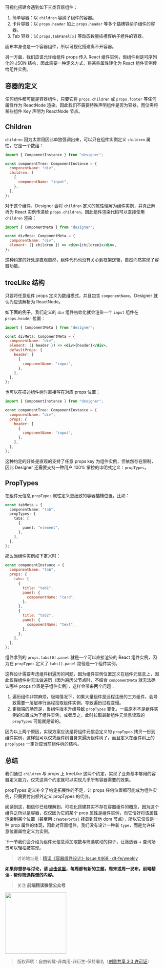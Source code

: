 可视化搭建会遇到如下三类容器组件：

1. 简单容器：以 `children` 容纳子组件的容器。
2. 卡片容器：以 `props.header` 加上 `props.header` 等多个插槽容纳子组件的容器。
3. Tab 容器：以 `props.tabPanel[x]` 等动态数量插槽容纳子组件的容器。

画布本身也是一个容器组件，所以可视化搭建离不开容器。

另一方面，我们应该允许给组件 props 传入 React 组件实例，但组件树是可序列化的 JSON 结构，因此需要一种定义方式，将某些属性转化为 React 组件实例传给组件实例。

## 容器的定义

任何组件都可能是容器组件，只要它将 `props.children` 或 `props.footer` 等任何属性作为 ReactNode 渲染。因此我们不需要特殊声明组件是否为容器，而仅需将某些组件 Key 声明为 ReactNode 节点。

## Children

`children` 因为太常用因此单独强调出来，可以只在组件实例定义 `children` 属性，它是一个数组：

```jsx
import { ComponentInstance } from "designer";

const componentTree: ComponentInstance = {
  componentName: "div",
  children: [
    {
      componentName: "input",
    },
  ],
};
```

对于这个组件，Designer 会将 `children` 定义的属性理解为组件实例，并真正解析为 React 实例传递给 `props.children`，因此组件渲染代码可以直接使用 `children` 渲染：

```jsx
import { ComponentMeta } from "designer";

const divMeta: ComponentMeta = {
  componentName: "div",
  element: ({ children }) => <div>{children}</div>,
};
```

这种约定的好处是直观自然，组件代码也没有关心到框架逻辑，自然而然实现了容器功能。

## treeLike 结构

只要将任意组件 props 定义为数组模式，并且包含 `componentName`，Designer 就认为应该解析为 ReactNode。

如下面的例子，我们定义的 `div` 组件初始化就会渲染一个 `input` 组件在 `props.header` 位置：

```jsx
import { ComponentMeta } from "designer";

const divMeta: ComponentMeta = {
  componentName: "div",
  element: ({ header }) => <div>{header}</div>,
  defaultProps: {
    header: [
      {
        componentName: "input",
      },
    ],
  },
};
```

也可以在描述组件树时直接写在对应 props 位置：

```jsx
import { ComponentInstance } from "designer";

const componentTree: ComponentInstance = {
  componentName: "div",
  props: {
    header: [
      {
        componentName: "input",
      },
    ],
  },
};
```

这种约定的好处是直观的支持了任意 props key 为组件实例，但依然存在限制，因此 Designer 还需要支持一种用户 100% 掌控的申明式定义：`propTypes`。

## PropTypes

在组件元信息 `propTypes` 属性定义更细致的容器插槽位置，比如：

```ts
const tabMeta = {
  componentName: "tab",
  propTypes: {
    tabs: [
      {
        panel: "element",
      },
    ],
  },
};
```

那么当组件实例如下定义时：

```jsx
const componentInstance = {
  componentName: "tab",
  props: {
    tabs: [
      {
        title: "tab1",
        panel: {
          componentName: "card",
        },
      },
      {
        title: "tab2",
        panel: {
          componentName: "text",
        },
      },
    ],
  },
};
```

组件拿到的 `props.tabs[0].panel` 就是一个可以直接渲染的 React 组件实例，因为在 `propTypes` 定义了 `tabs[].panel` 路径是一个组件实例。

这样设计需要考虑组件树遍历的问题，因为组件实例位置定义在组件元信息上，因此仅靠组件树无法做遍历（因为遍历父节点时，不结合 `componentMeta` 就无法确认哪些 props 位置是子组件实例），这样会带来两个问题：

1. 遍历组件非常麻烦，极端情况下，如果大量组件是远程注册的三方组件，会导致需要一层层串行远程拉取组件实例，导致遍历过程变慢。
2. 更极端的场景是，当组件版本升级导致 `propTypes` 变化，一些原本不是组件实例的位置成为了组件实例，或者反之，此时拉取最新组件元信息读取的 `propTypes` 可能就是错的。

因为以上两个原因，实现方案应该是将组件元信息定义的 `propTypes` 拷贝一份到组件实例，这样就可以仅凭组件树自身来遍历组件树了，而且定义在组件树上的 `propTypes` 一定对应当前组件树的结构。

## 总结

我们通过 `children` 与 props 上 treeLike 这两个约定，实现了业务基本够用的容器定义能力，仅凭这两个约定就可以实现几乎所有容器需要的效果。

propTypes 定义补全了约定拓展性的不足，让 props 任何位置都可能成为组件实例，只需要付出额外定义 propTypes 的代价。

阅读到这，相信你已经理解到，可视化搭建其实不存在容器组件的概念，因为这个组件之所以是容器，仅仅因为它的某个 prop 属性是组件实例，而它恰好将该属性渲染到某个位置（甚至用 `createPortal` 挂载到其他 dom 节点），所以它仅仅是一种 prop 属性的体现，因此对容器组件，我们没有设计一种新 `type`，而是允许任意位置属性定义为实例。

下一节我们会介绍为组件元信息添加取数与筛选联动的钩子，让筛选器 + 查询场景可以轻松被实现。

> 讨论地址是：[精读《容器组件设计》· Issue #468 · dt-fe/weekly](https://github.com/dt-fe/weekly/issues/468)

**如果你想参与讨论，请 [点击这里](https://github.com/dt-fe/weekly)，每周都有新的主题，周末或周一发布。前端精读 - 帮你筛选靠谱的内容。**

> 关注 **前端精读微信公众号**

<img width=200 src="https://img.alicdn.com/tfs/TB165W0MCzqK1RjSZFLXXcn2XXa-258-258.jpg">

> 版权声明：自由转载-非商用-非衍生-保持署名（[创意共享 3.0 许可证](https://creativecommons.org/licenses/by-nc-nd/3.0/deed.zh)）

